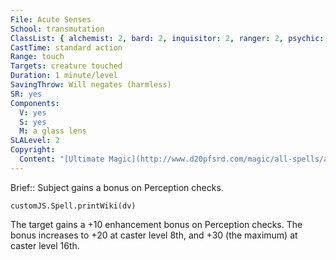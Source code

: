 ```yaml
---
File: Acute Senses
School: transmutation
ClassList: { alchemist: 2, bard: 2, inquisitor: 2, ranger: 2, psychic: 2 }
CastTime: standard action
Range: touch
Targets: creature touched
Duration: 1 minute/level
SavingThrow: Will negates (harmless)
SR: yes
Components:
  V: yes
  S: yes
  M: a glass lens
SLALevel: 2
Copyright:
  Content: "[Ultimate Magic](http://www.d20pfsrd.com/magic/all-spells/a/acute-senses)"
---
```

Brief:: Subject gains a bonus on Perception checks.

```dataviewjs
customJS.Spell.printWiki(dv)
```

The target gains a +10 enhancement bonus on Perception checks. The bonus increases to +20 at caster level 8th, and +30 (the maximum) at caster level 16th.
